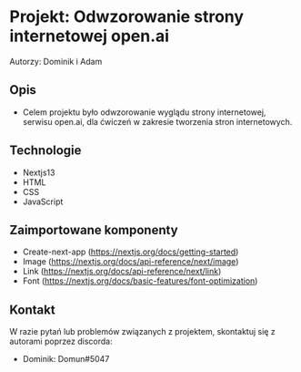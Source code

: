 # Projekt: Odwzorowanie strony internetowej open.ai

Autorzy: Dominik i Adam

## Opis

- Celem projektu było odwzorowanie wyglądu strony internetowej, serwisu open.ai, dla ćwiczeń w zakresie tworzenia stron internetowych.

## Technologie

- Nextjs13
- HTML
- CSS
- JavaScript

## Zaimportowane komponenty

- Create-next-app (https://nextjs.org/docs/getting-started)
- Image (https://nextjs.org/docs/api-reference/next/image)
- Link (https://nextjs.org/docs/api-reference/next/link)
- Font (https://nextjs.org/docs/basic-features/font-optimization)

## Kontakt

W razie pytań lub problemów związanych z projektem, skontaktuj się z autorami poprzez discorda:

- Dominik: Domun#5047
